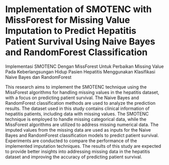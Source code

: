 # Implementation of SMOTENC with MissForest for Missing Value Imputation to Predict Hepatitis Patient Survival Using Naive Bayes and RandomForest Classification
Implementasi SMOTENC Dengan MissForest Untuk Perbaikan Missing Value Pada Keberlangsungan Hidup Pasien Hepatitis Menggunakan Klasifikasi Naive Bayes dan RandomForest

This research aims to implement the SMOTENC technique using the MissForest algorithms for handling missing values in the hepatitis dataset, with a focus on predicting patient survival. The Naive Bayes and RandomForest classification methods are used to analyze the prediction results. The dataset used in this study contains clinical information of hepatitis patients, including data with missing values. The SMOTENC technique is employed to handle missing categorical data, while the MissForest algorithms are utilized to address missing numerical data. The imputed values from the missing data are used as inputs for the Naive Bayes and RandomForest classification models to predict patient survival. Experiments are conducted to compare the performance of the implemented imputation techniques. The results of this study are expected to provide better insights into addressing missing data in the hepatitis dataset and improving the accuracy of predicting patient survival.
